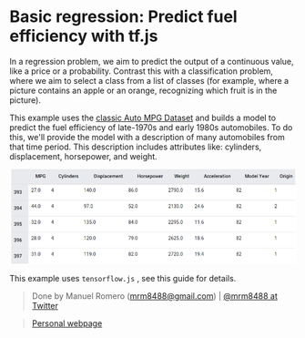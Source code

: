 # Basic regression: Predict fuel efficiency with tf.js

In a regression problem, we aim to predict the output of a continuous value, like a price or a probability. Contrast this with a classification problem, where we aim to select a class from a list of classes (for example, where a picture contains an apple or an orange, recognizing which fruit is in the picture).

This example uses the [classic Auto MPG Dataset](https://archive.ics.uci.edu/ml/datasets/auto+mpg) and builds a model to predict the fuel efficiency of late-1970s and early 1980s automobiles. To do this, we'll provide the model with a description of many automobiles from that time period. This description includes attributes like: cylinders, displacement, horsepower, and weight.

![classic Auto MPG Dataset sample](./auto_dataset.png)

This example uses ```tensorflow.js``` , see this guide for details.

> Done by Manuel Romero (mrm8488@gmail.com) | [@mrm8488 at Twitter](https://twitter.com/mrm8488)

> [Personal webpage](https://mrm8488.github.io/)